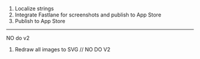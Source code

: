 1. Localize strings
2. Integrate Fastlane for screenshots and publish to App Store
3. Publish to App Store

---

NO do v2

1. Redraw all images to SVG // NO DO V2
